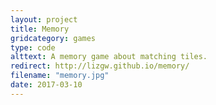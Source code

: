 ```yaml
---
layout: project
title: Memory
gridcategory: games
type: code
alttext: A memory game about matching tiles.
redirect: http://lizgw.github.io/memory/
filename: "memory.jpg"
date: 2017-03-10
---
```

